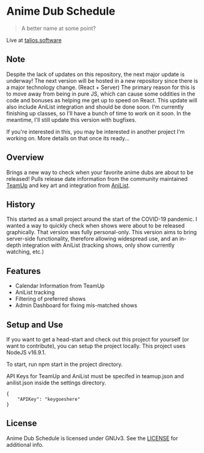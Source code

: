 # Anime Dub Schedule

> A better name at some point?

Live at [talios.software](https://talios.software)

## Note

Despite the lack of updates on this repository, the next major update is underway! The next version will be hosted in a new repository since there is a major technology change. (React + Server) The primary reason for this is to move away from being in pure JS, which can cause some oddities in the code and bonuses as helping me get up to speed on React. This update will also include AniList integration and should be done soon. I'm currently finishing up classes, so I'll have a bunch of time to work on it soon. In the meantime, I'll still update this version with bugfixes.

If you're interested in this, you may be interested in another project I'm working on. More details on that once its ready...

## Overview

Brings a new way to check when your favorite anime dubs are about to be released! Pulls release date information from the community maintained [TeamUp](https://teamup.com/ksdhpfjcouprnauwda) and key art and integration from [AniList](www.anilist.co).

## History

This started as a small project around the start of the COVID-19 pandemic. I wanted a way to quickly check when shows were about to be released graphically. That version was fully personal-only. This version aims to bring server-side functionality, therefore allowing widespread use, and an in-depth integration with AniList (tracking shows, only show currently watching, etc.)

## Features
- Calendar Information from TeamUp
- AniList tracking
- Filtering of preferred shows
- Admin Dashboard for fixing mis-matched shows

## Setup and Use

If you want to get a head-start and check out this project for yourself (or want to contribute), you can setup the project locally.
This project uses NodeJS v16.9.1. 

To start, run npm start in the project directory.

API Keys for TeamUp and AniList must be specifed in teamup.json and anilist.json inside the settings directory.

```
{
	"APIKey": "keygoeshere"
}
```
## License

Anime Dub Schedule is licensed under GNUv3. See the [LICENSE](LICENSE) for additional info.
